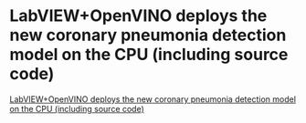# LabVIEW+OpenVINO deploys the new coronary pneumonia detection model on the CPU (including source code)
[LabVIEW+OpenVINO deploys the new coronary pneumonia detection model on the CPU (including source code)](https://aiwithcloud.com/2022/09/19/labviewopenvino_deploys_the_new_coronary_pneumonia_detection_model_on_the_cpu_including_source_code/)